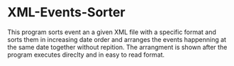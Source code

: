 # XML-Events-Sorter
This program sorts event an a given XML file with a specific format and sorts them in increasing date order and arranges the events happenning at the same date together
without repition. The arrangment is shown after the program executes direclty and in easy to read format.
